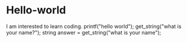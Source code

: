 # Hello-world
I am interested to learn coding.
printf("hello world");
get_string("what is your name?");
string answer = get_string("what is your name");
